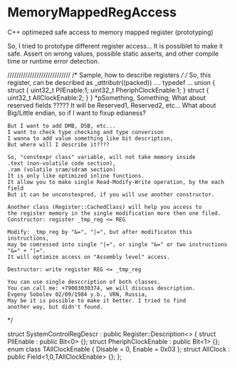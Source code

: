 # MemoryMappedRegAccess
C++ optimezed safe access to memory mapped register (prototyping)

So, I tried to prototype different register access...
It is possiblet to make it safe.
Assert on wrong values, possible static asserts, and other
compile time or runtime error detection.


////////////////////////////
/* Sample, how to describe registers */
/*
	So, this register, can be described as
	__attributr_((packed)) ....
	typedef ... union {
		struct {
			uint32_t PllEnable:1;
			uint32_t PheriphClockEnable:1;
		}
		struct {
			uint32_t AllClockEnable:2;
		}
	} *pSomething, Something;
	What about reserved fields ????? 
	It will be Reserved1, Reserved2, etc...
	What about Big/Little endian, so if I want to fixup edianess?
		
	But I want to add DMB, DSB, etc...
	I want to check type checking and type converison
	I wanna to add value something like bit description, 
	But where will I describe it????
	
	So, "constexpr class" variable, will not take memory inside
	.text (non-volatile code section),
	.ram (volatile sram/sdram section)
	It is only like optimized inline functions.
	It allow you to make single Read-Modify-Write operation, by the each field
	But it can be unconstexpred, if you will use another constructor.
	
	Another class (Register::CachedClass) will help you access to
	the register memory in the single modification more then one filed.
	Constructor: register _tmp_reg <= REG
	
	Modify: _tmp_reg by "&=", "|=", but after modificaton this instructions,
	may be comressed into single "|=", or single "&=" or two instructions "&=" + "|=". 
	It will optimize access on "Assembly level" access.
	
	Destructor: write register REG <= _tmp_reg
	
	You can use single desccription of both classes.
	You can call me: +79003030374, we will discuss description.
	Evgeny Sobolev 02/09/1984 y.b., VRN, Russia,
	May be it is possible to make it better. I tried to find
	another way, but didn't found.
*/

struct SystemControlRegDescr : public Register::Description<> {	
	struct PllEnable 		: public Bit<0> {};
	struct PheriphClockEnable 	: public Bit<1> {};	
	enum class TAllClockEnable {
		Disable = 0,
		Enable = 0x03
	};
	struct AllClock : public Field<1,0,TAllClockEnable> {};
};

